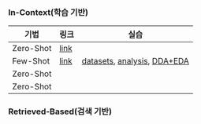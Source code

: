 
### In-Context(학습 기반)
| 기법 | 링크 | 실습 |
|--|--|--|
| Zero-Shot | [link](./codes/01.zero-shot.ipynb) |  |
| Few-Shot | [link](./codes/02.few-shot.ipynb) | [datasets](./quests/few-shot-customersegmentation.md), [analysis](./quests/few-shot-analysis-customersegmentation.md), [DDA+EDA](./quests/few-shot-customersegmentation.ipynb) |
| Zero-Shot |  |
| Zero-Shot |  |


### Retrieved-Based(검색 기반)



